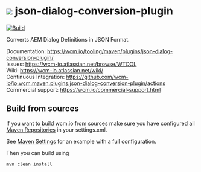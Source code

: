 <img src="https://wcm.io/images/favicon-16@2x.png"/> json-dialog-conversion-plugin
======
[![Build](https://github.com/wcm-io/io.wcm.maven.plugins.json-dialog-conversion-plugin/workflows/Build/badge.svg?branch=develop)](https://github.com/wcm-io/io.wcm.maven.plugins.json-dialog-conversion-plugin/actions?query=workflow%3ABuild+branch%3Adevelop)

Converts AEM Dialog Definitions in JSON Format.

Documentation: https://wcm.io/tooling/maven/plugins/json-dialog-conversion-plugin/<br/>
Issues: https://wcm-io.atlassian.net/browse/WTOOL<br/>
Wiki: https://wcm-io.atlassian.net/wiki/<br/>
Continuous Integration: https://github.com/wcm-io/io.wcm.maven.plugins.json-dialog-conversion-plugin/actions<br/>
Commercial support: https://wcm.io/commercial-support.html


## Build from sources

If you want to build wcm.io from sources make sure you have configured all [Maven Repositories](https://wcm.io/maven.html) in your settings.xml.

See [Maven Settings](https://github.com/wcm-io/io.wcm.maven.plugins.json-dialog-conversion-plugin/blob/develop/.maven-settings.xml) for an example with a full configuration.

Then you can build using

```
mvn clean install
```
